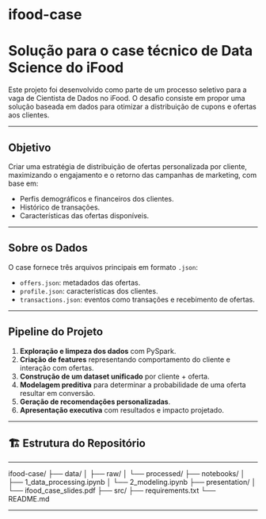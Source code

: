 # ifood-case
#  Solução para o case técnico de Data Science do iFood

Este projeto foi desenvolvido como parte de um processo seletivo para a vaga de Cientista de Dados no iFood. O desafio consiste em propor uma solução baseada em dados para otimizar a distribuição de cupons e ofertas aos clientes.

---

##  Objetivo

Criar uma estratégia de distribuição de ofertas personalizada por cliente, maximizando o engajamento e o retorno das campanhas de marketing, com base em:

- Perfis demográficos e financeiros dos clientes.
- Histórico de transações.
- Características das ofertas disponíveis.

---

##  Sobre os Dados

O case fornece três arquivos principais em formato `.json`:

- `offers.json`: metadados das ofertas.
- `profile.json`: características dos clientes.
- `transactions.json`: eventos como transações e recebimento de ofertas.

---

##  Pipeline do Projeto

1. **Exploração e limpeza dos dados** com PySpark.
2. **Criação de features** representando comportamento do cliente e interação com ofertas.
3. **Construção de um dataset unificado** por cliente + oferta.
4. **Modelagem preditiva** para determinar a probabilidade de uma oferta resultar em conversão.
5. **Geração de recomendações personalizadas**.
6. **Apresentação executiva** com resultados e impacto projetado.

---

## 🏗 Estrutura do Repositório
---
ifood-case/
├── data/
│ ├── raw/
│ └── processed/
├── notebooks/
│ ├── 1_data_processing.ipynb
│ └── 2_modeling.ipynb
├── presentation/
│ └── ifood_case_slides.pdf
├── src/
├── requirements.txt
└── README.md

---
